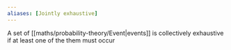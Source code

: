 ```yaml
---
aliases: [Jointly exhaustive]
---
```


A set of [[maths/probability-theory/Event|events]] is collectively exhaustive if at least one of the them must occur
